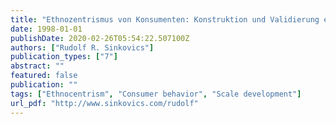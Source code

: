 ```yaml
---
title: "Ethnozentrismus von Konsumenten: Konstruktion und Validierung eines Meßansatzes"
date: 1998-01-01
publishDate: 2020-02-26T05:54:22.507100Z
authors: ["Rudolf R. Sinkovics"]
publication_types: ["7"]
abstract: ""
featured: false
publication: ""
tags: ["Ethnocentrism", "Consumer behavior", "Scale development"]
url_pdf: "http://www.sinkovics.com/rudolf"
---
```


